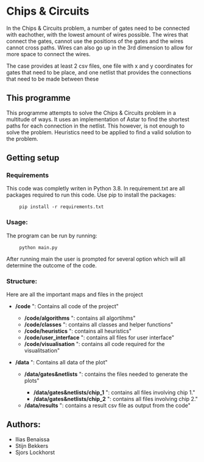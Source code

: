 # Chips & Circuits
<p>In the Chips & Circuits problem, a number of gates need to be connected with eachother, with the lowest amount of wires possible. The wires that connect the gates, cannot use the positions of the gates and the wires cannot cross paths. Wires can also go up in the 3rd dimension to allow for more space to connect the wires.</p>

<p>The case provides at least 2 csv files, one file with x and y coordinates for gates that need to be place, and one netlist that provides the connections that need to be made between these </p>

## This programme

<p>This programme attempts to solve the Chips & Circuits problem in a multitude of ways. It uses an implementation of Astar to find the shortest paths for each connection in the netlist. This however, is not enough to solve the problem. Heuristics need to be applied to find a valid solution to the problem.</p>

## Getting setup
### Requirements
<p> This code was completly writen in Python 3.8. In requirement.txt are all packages required to run this code. Use pip to install the packages:</p>
<pre>
    <code>pip install -r requirements.txt</code>
</pre>

### Usage: 
<p>The program can be run by running:</p>
<pre>
    <code>python main.py</code>
</pre>
<p>After running main the user is prompted for several option which will all determine the outcome of the code.</p>

### Structure:
<p> Here are all the important maps and files in the project</p>
<ul>
    <li><strong>/code</strong>
        ": Contains all code of the project"
    </li>
    <ul>
        <li><strong>/code/algorithms</strong>
            ": contains all algortihms"
        </li>
        <li><strong>/code/classes</strong>
            ": contains all classes and helper functions"
        </li>
        <li><strong>/code/heuristics</strong>
            ": contains all heuristics"
        </li>
        <li><strong>/code/user_interface</strong>
            ": contains all files for user interface"
        </li>
        <li><strong>/code/visualisation</strong>
            ": contains all code required for the visualitsation"
        </li>
    </ul>
</ul>
<ul>
    <li><strong>/data</strong>
        ": Contains all data of the plot"
    </li>
    <ul>
        <li><strong>/data/gates&netlists</strong>
            ": contains the files needed to generate the plots"
        </li>
        <ul>
            <li><strong>/data/gates&netlists/chip_1</strong>
            ": contains all files involving chip 1."
            </li>
            <li><strong>/data/gates&netlists/chip_2</strong>
            ": contains all files involving chip 2."
            </li>
        </ul>
        <li><strong>/data/results</strong>
            ": contains a result csv file as output from the code"
        </li>
    </ul>
</ul>

## Authors:
- Ilias Benaissa
- Stijn Bekkers
- Sjors Lockhorst